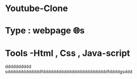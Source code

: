 # Youtube-Clone
# Type : webpage 🌐s
# Tools -Html , Css , Java-script 
dddddddddd
sdddddddddddddfdddddddddddddddddddddddddfddddgsddd